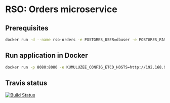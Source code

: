# RSO: Orders microservice

## Prerequisites

```bash
docker run -d --name rso-orders -e POSTGRES_USER=dbuser -e POSTGRES_PASSWORD=postgres -e POSTGRES_DB=customer -p 5432:5432 postgres:latest
```

## Run application in Docker

```bash
docker run -p 8080:8080 -e KUMULUZEE_CONFIG_ETCD_HOSTS=http://192.168.99.100:2379 ejmric/orders
```

## Travis status 
[![Build Status](https://travis-ci.org/cloud-computing-project/orders.svg?branch=master)](https://travis-ci.org/cloud-computing-project/orders)